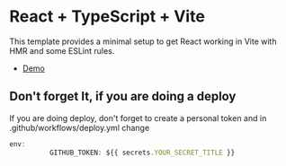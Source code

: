 # React + TypeScript + Vite

This template provides a minimal setup to get React working in Vite with HMR and some ESLint rules.

- [Demo](https://mbulchak.github.io/weather-app/)

## Don't forget It, if you are doing a deploy

If you are doing deploy, don't forget to create a personal token and in .github/workflows/deploy.yml change


```js
env:
          GITHUB_TOKEN: ${{ secrets.YOUR_SECRET_TITLE }}
```
